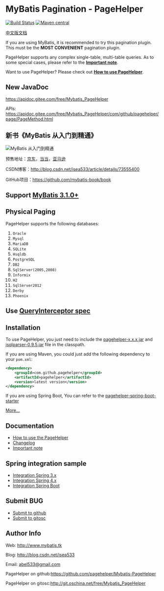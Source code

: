 # MyBatis Pagination - PageHelper

[![Build Status](https://travis-ci.org/pagehelper/Mybatis-PageHelper.svg?branch=master)](https://travis-ci.org/pagehelper/Mybatis-PageHelper)
[![Maven central](https://maven-badges.herokuapp.com/maven-central/com.github.pagehelper/pagehelper/badge.svg)](https://maven-badges.herokuapp.com/maven-central/com.github.pagehelper/pagehelper)

[中文版文档](https://github.com/pagehelper/Mybatis-PageHelper/blob/master/README_zh.md)

If you are using MyBatis, it is recommended to try this pagination plugin. 
This must be the **MOST CONVENIENT** pagination plugin.

PageHelper supports any complex single-table, multi-table queries.
As to some special cases, please refer to the [**Important note**](https://github.com/pagehelper/Mybatis-PageHelper/blob/master/wikis/en/Important.md).

Want to use PageHelper? 
Please check out [**How to use PageHelper**](https://github.com/pagehelper/Mybatis-PageHelper/blob/master/wikis/en/HowToUse.md).

## New JavaDoc

https://apidoc.gitee.com/free/Mybatis_PageHelper

APIs: https://apidoc.gitee.com/free/Mybatis_PageHelper/com/github/pagehelper/page/PageMethod.html

## 新书《MyBatis 从入门到精通》

![MyBatis 从入门到精通](https://github.com/mybatis-book/book/raw/master/book.png)

预售地址：[京东](https://item.jd.com/12103309.html)，[当当](http://product.dangdang.com/25098208.html)，[亚马逊](https://www.amazon.cn/MyBatis从入门到精通-刘增辉/dp/B072RC11DM/ref=sr_1_18?ie=UTF8&qid=1498007125&sr=8-18&keywords=mybatis)

CSDN博客：http://blog.csdn.net/isea533/article/details/73555400

GitHub项目：https://github.com/mybatis-book/book

## Support [MyBatis 3.1.0+](https://github.com/mybatis/mybatis-3)
## Physical Paging

PageHelper supports the following databases:

 1. `Oracle`
 2. `Mysql`
 3. `MariaDB`
 4. `SQLite`
 5. `Hsqldb`
 6. `PostgreSQL`
 7. `DB2`
 8. `SqlServer(2005,2008)`
 9. `Informix`
 10. `H2`
 11. `SqlServer2012`
 12. `Derby`
 13. `Phoenix`

## Use [QueryInterceptor spec](https://github.com/pagehelper/Mybatis-PageHelper/blob/master/src/main/java/com/github/pagehelper/QueryInterceptor.java) 

## Installation

To use PageHelper, you just need to include the 
[pagehelper-x.x.x.jar](http://repo1.maven.org/maven2/com/github/pagehelper/pagehelper/) 
and [jsqlparser-0.9.5.jar](http://repo1.maven.org/maven2/com/github/jsqlparser/jsqlparser/0.9.5/) file in the classpath.

If you are using Maven, you could just add the following dependency to your `pom.xml`:

```xml  
<dependency>
    <groupId>com.github.pagehelper</groupId>
    <artifactId>pagehelper</artifactId>
    <version>latest version</version>
</dependency>
```  

If you are using Spring Boot, You can refer to the [pagehelper-spring-boot-starter](https://github.com/pagehelper/pagehelper-spring-boot)

[More...](https://github.com/pagehelper/Mybatis-PageHelper/blob/master/wikis/en/HowToUse.md)

## Documentation  
- [How to use the PageHelper](https://github.com/pagehelper/Mybatis-PageHelper/blob/master/wikis/en/HowToUse.md)
- [Changelog](https://github.com/pagehelper/Mybatis-PageHelper/blob/master/wikis/en/Changelog.md)
- [Important note](https://github.com/pagehelper/Mybatis-PageHelper/blob/master/wikis/en/Important.md)

## Spring integration sample
- [Integration Spring 3.x](https://github.com/abel533/Mybatis-Spring/tree/spring3.x)
- [Integration Spring 4.x](https://github.com/abel533/Mybatis-Spring)
- [Integration Spring Boot](https://github.com/abel533/MyBatis-Spring-Boot)

## Submit BUG
- [Submit to github](https://github.com/pagehelper/Mybatis-PageHelper/issues/new)
- [Submit to gitosc](http://git.oschina.net/free/Mybatis_PageHelper/issues/new?issue%5Bassignee_id%5D=&issue%5Bmilestone_id%5D=)

## Author Info
Web: http://www.mybatis.tk

Blog: http://blog.csdn.net/isea533

Email: abel533@gmail.com  

PageHelper on github:https://github.com/pagehelper/Mybatis-PageHelper

PageHelper on gitosc:http://git.oschina.net/free/Mybatis_PageHelper
